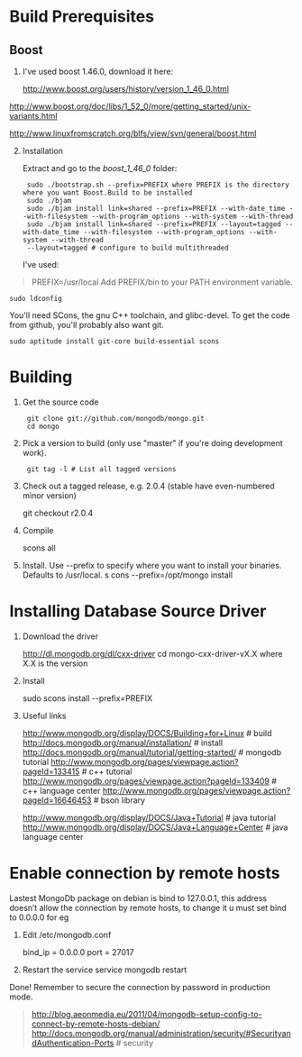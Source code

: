 # Build Prerequisites

## Boost

1. I've used boost 1.46.0, download it here:

	http://www.boost.org/users/history/version_1_46_0.html

http://www.boost.org/doc/libs/1_52_0/more/getting_started/unix-variants.html

http://www.linuxfromscratch.org/blfs/view/svn/general/boost.html

2. Installation

	Extract and go to the *boost_1_46_0* folder:

		sudo ./bootstrap.sh --prefix=PREFIX where PREFIX is the directory where you want Boost.Build to be installed
		sudo ./bjam
		sudo ./bjam install link=shared --prefix=PREFIX --with-date_time --with-filesystem --with-program_options --with-system --with-thread
		sudo ./bjam install link=shared --prefix=PREFIX --layout=tagged --with-date_time --with-filesystem --with-program_options --with-system --with-thread
		--layout=tagged # configure to build multithreaded

	I've used:
	
> PREFIX=/usr/local
> Add PREFIX/bin to your PATH environment variable.

	sudo ldconfig

You'll need SCons, the gnu C++ toolchain, and glibc-devel. To get the code from github, you'll probably also want git.

	sudo aptitude install git-core build-essential scons

# Building

1. Get the source code

		git clone git://github.com/mongodb/mongo.git
		cd mongo

1. Pick a version to build (only use "master" if you're doing development work).

		git tag -l # List all tagged versions

1. Check out a tagged release, e.g. 2.0.4 (stable have even-numbered minor version)

	git checkout r2.0.4

1. Compile

	scons all

1. Install. Use --prefix to specify where you want to install your binaries. Defaults to /usr/local.
s
	cons --prefix=/opt/mongo  install

# Installing Database Source Driver

1. Download the driver

	http://dl.mongodb.org/dl/cxx-driver
	cd mongo-cxx-driver-vX.X where X.X is the version

1. Install

	sudo scons install --prefix=PREFIX

1. Useful links

	http://www.mongodb.org/display/DOCS/Building+for+Linux     # build
	http://docs.mongodb.org/manual/installation/               # install
	http://docs.mongodb.org/manual/tutorial/getting-started/   # mongodb tutorial
	http://www.mongodb.org/pages/viewpage.action?pageId=133415 # c++ tutorial
	http://www.mongodb.org/pages/viewpage.action?pageId=133409 # c++ language center
	http://www.mongodb.org/pages/viewpage.action?pageId=16646453 # bson library

	http://www.mongodb.org/display/DOCS/Java+Tutorial          # java tutorial
	http://www.mongodb.org/display/DOCS/Java+Language+Center   # java language center

# Enable connection by remote hosts

Lastest MongoDb package on debian is bind to 127.0.0.1, this address doesn’t allow the connection by remote hosts, to change it u must set bind to 0.0.0.0 for eg

1. Edit /etc/mongodb.conf

	bind_ip = 0.0.0.0
	port = 27017

1. Restart the service
	service mongodb restart

Done! Remember to secure the connection by password in production mode.

> http://blog.aeonmedia.eu/2011/04/mongodb-setup-config-to-connect-by-remote-hosts-debian/
> http://docs.mongodb.org/manual/administration/security/#SecurityandAuthentication-Ports # security
